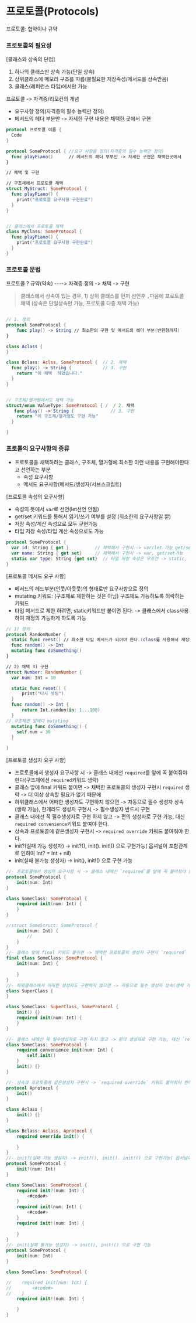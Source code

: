 # 프로토콜(Protocols)

프로토콜: 협약이나 규약


### 프로토콜의 필요성     
  [클래스와 상속의 단점]     
  1. 하나의 클래스만 상속 가능(단일 상속)
  2. 상위클래스에 메모리 구조를 따름(불필요한 저장속성/메서드를 상속받음)
  3. 클래스(레퍼런스 타입)에서만 가능


프로토콜 -> 자격증/리모컨의 개념    
* 요구사항 정의(자격증의 필수 능력만 정의)
* 메서드의 헤더 부분만 -> 자세한 구현 내용은 채택한 곳에서 구현
```Swift
protocol 프로토콜 이름 {
  Code
}

protocol SomeProtocol { //요구 사항을 정의(자격증의 필수 능력만 정의)
  func playPiano()      // 메서드의 헤더 부부만 -> 자세한 구현은 채택한곳에서
}

// 채택 및 구현

// 구조체에서 프로토콜 채택
struct MyStruct: SomeProtocol {
  func playPiano() {
    print("프로토콜 요구사항 구현완료")
  }
}


// 클래스에서 프로토콜 채택
class MyClass: SomeProtocol {
  func playPiano() {
    print("프로토콜 요구사항 구현완료")
  }
}

```
### 프로토콜 문법
프로토콜 ? 규약(약속) ----> 자격증
정의 -> 채택 -> 구현    
 
> 클래스에서 상속이 있는 경우, 1) 상위 클래스를 먼저 선언후 `,`다음에 프로토콜 채택 (상속은 단일상속만 가능, 프로토콜 다중 채택 가능)

```Swift

// 1. 정의
protocol SomeProtocol {
    func play() -> String // 최소한의 구현 및 메서드의 헤더 부분(반환형까지)
}

class Aclass {
}

class Bclass: Aclss, SomeProtocol {  // 2. 채택
  func play() -> String {            // 3. 구현
    return "이 채택  하였습니다."
  }
}


// 구조체/열거형에서도 채택 가능
struct/enum ValueType: SomeProtocol { /  / 2. 채택
   func play() -> String {              // 3. 구현
    return "이 구조체/열거형도 구현 가능"
  }

}

```
### 프로톨의 요구사항의 종류
- 프로토콜을 채택하려는 클래스, 구조체, 열거형에 최소한 이런 내용을 구현해야한다고 선언하는 부분
  * 속성 요구사항
  * 메서드 요구사항(메서드/생성자/서브스크립트)
 
[프로토콜 속성의 요구사항]
* 속성의 뜻에서 `var`로 선언(let선언 안됨)
* get/set 키워드를 통해서 읽기/쓰기 여부를 설정 (최소한의 요구사항일 뿐)
* 저장 속성/계산 속성으로 모두 구현가능
* 타입 저장 속성/타입 계산 속성으로도 가능

```Swift
protocol SomeProtocol {
  var id: String { get }          // 채택해서 구현시 -> var/let 가능 get/set 가눙
  var name: String { get set}     // 채택해서 구현시 -> var, get/set가능
  static var type: String {get set}  // 타입 저장 속성은 무조건 -> static,  클래스에서 타입 계산 속성은 -> static(재정의불가)/class(재정의 가능)
}

```

[프로토콜 메서드 요구 사항]
- 메서드의 헤드부분(인풋/아웃풋)의 형태로만 요구사항으로 정의
- mutating 키워드: (구조체로 제한하는 것은 아님) 구조체도 가능하도록 허락하는 키워드
- 타입 메서드로 제한 하려면, static키워드만 붙이면 된다. -> 클래스에서 class사용하여 재정의 가능하게 하도록 가능

```Swift
// 1) 정의
protocol RandomNumber {
  static func reest() // 최소한 타입 메서드가 되어야 한다.(class를 사용해서 재정의 하는것 도가능)
  func random() -> Int
  mutating func doSomething() 
}

// 2) 채택 3) 구현
struct Number: RandomNumber {
  var num: Int = 10

  static func reset() {
      print("다시 셋팅")
  }
  func random() -> Int {
      return Int.random(in: 1...100)
  }
// 구조체면 앞에다 mutating
  mutating func doSomething() {
    self.num = 30
  }
  
}
```


[프로토콜 생성자 요구 사항]
- 프로토콜에서 생성자 요구사항 시 -> 클래스 내에선 `required`를 앞에 꼭 붙여줘야 한다(구조체에선 `required`키워드 생략)      
- 클래스 앞에 final 키워드 붙이면 -> 채택한 프로토콜의 생성자 구현시 `required` 생략 -> 더 이상 상속할 필요가 없기 때문에
- 하위클래스에서 어떠한 생성자도 구현하지 않으면 -> 자동으로 필수 생성자 상속(생략 가능), 한개라도 생성자 구현시 -> 필수생성자 반드시 구현
- 클래스 내에선 꼭 필수생성자로 구현 하지 않고 -> 편의 생성자로 구현 가능, 대신 `required convenience`키워드 붙여야 한다.
- 상속과 프로토콜에 같은생성자 구현시 -> `required override` 키워드 붙여줘야 한다.
- init?(실패 가능 생성자) -> init?(), init(). init!() 으로 구현가능( 옵셔널이 포함관계로 인하여 Int? = Int + nil)
- init(실패 불가능 생성자) -> init(), init!() 으로 구현 가능


```Swift
//- 프로토콜에서 생성자 요구사항 시 -> 클래스 내에선 `required`를 앞에 꼭 붙여줘야 한다(구조체에선 `required`키워드 생략)
protocol SomeProtocol {
    init(num: Int)
}

class SomeClass: SomeProtocol {
    required init(num: Int) {
    }
}

//struct SomeStruct: SomeProtocol {
    init(num: Int) {
        //
    }
}
//- 클래스 앞에 final 키워드 붙이면 -> 채택한 프로토콜의 생성자 구현시 `required` 생략 -> 더 이상 상속할 필요가 없기 때문에
final class SomeClass: SomeProtocol {
    init(num: Int) {
        
    }
}
//- 하위클래스에서 어떠한 생성자도 구현하지 않으면 -> 자동으로 필수 생성자 상속(생략 가능), 한개라도 생성자 구현시 -> 필수생성자 반드시 구현
class SuperClass {
}

class SomeClass: SuperClass, SomeProtocol {
    init() {}
    required init(num: Int) {
    }
}

//- 클래스 내에선 꼭 필수생성자로 구현 하지 않고 -> 편의 생성자로 구현 가능, 대신 `required convenience`키워드 붙여야 한다.
class SomeClass: SomeProtocol {
    required convenience init(num: Int) {
        self.init()
    }
    init() {}
}

//- 상속과 프로토콜에 같은생성자 구현시 -> `required override` 키워드 붙여줘야 한다.
protocol Aprotocol {
    init()
}

class Aclass {
    init() {}
}

class Bclass: Aclass, Aprotocol {
    required override init() {
        
    }
}
//- init?(실패 가능 생성자) -> init?(), init(). init!() 으로 구현가능( 옵셔널이 포함관계로 인하여 Int? = Int + nil)
protocol SomeProtocol {
    init?(num: Int)
}

class SomeClass: SomeProtocol {
    required init?(num: Int) {
        <#code#>
    }
    required init(num: Int) {
        <#code#>
    }
    required init!(num: Int) {
        
    }
}
//- init(실패 불가능 생성자) -> init(), init!() 으로 구현 가능
protocol SomeProtocol {
    init(num: Int)
}

class SomeClass: SomeProtocol {

//    required init(num: Int) {
//        <#code#>
//    }
    required init!(num: Int) {

    }
}
```


